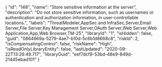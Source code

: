 {
  "id": "148",
  "name": "Store sensitive information at the server",
  "description": "Do not store sensitive information, such as usernames or authentication and authorization information, in user-controllable locations.",
  "labels": "ThreatModeler,AppSec and InfraSec,Server,Email Server,File Server,Key Management Server,OAuth Server,Web Server,Web Application,App,Web Browser,TM-25",
  "libraryId": "1",
  "isHidden": false,
  "guid": "0864669a-5279-4ae7-b10d-5c6b1d8668c8",
  "riskId": 2,
  "isCompensatingControl": false,
  "riskName": "High",
  "isReadOnlyLibraryEntity": false,
  "lastUpdated": "2020-09-22T13:26:49.717",
  "libraryGuid": "eef7dcf9-53bd-48e9-849d-21445ebad101"
}